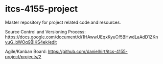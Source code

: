 # itcs-4155-project
Master repository for project related code and resources.

Source Control and Versioning Process: https://docs.google.com/document/d/1HAwwUEqxKyuCf5BHwdLaAdD1ZKnvuG_bWOq9BIKS4ek/edit

Agile/Kanban Board: https://github.com/danielhirt/itcs-4155-project/projects/2


